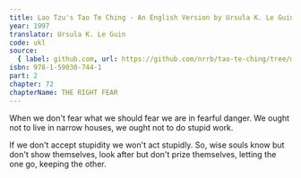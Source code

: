 ```yaml
---
title: Lao Tzu's Tao Te Ching - An English Version by Ursula K. Le Guin
year: 1997
translator: Ursula K. Le Guin
code: ukl
source:
  { label: github.com, url: https://github.com/nrrb/tao-te-ching/tree/master }
isbn: 978-1-59030-744-1
part: 2
chapter: 72
chapterName: THE RIGHT FEAR
---
```


When we don't fear what we should fear
we are in fearful danger.
We ought not to live in narrow houses,
we ought not to do stupid work.

If we don't accept stupidity
we won't act stupidly.
So, wise souls know but don't show themselves,
look after but don't prize themselves,
letting the one go, keeping the other.
